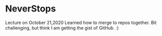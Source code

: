 # NeverStops
Lecture on October 21,2020
Learned how to merge to repos together.
Bit challenging, but think I am getting the gist of GitHub. :)
